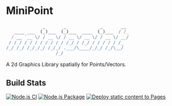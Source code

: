 # MiniPoint

```typescript
              _       _             _       __
   ____ ___  (_)___  (_)___  ____  (_)___  / /_
  / __ `__ \/ / __ \/ / __ \/ __ \/ / __ \/ __/
 / / / / / / / / / / / /_/ / /_/ / / / / / /_
/_/ /_/ /_/_/_/ /_/_/ .___/\____/_/_/ /_/\__/
                   /_/
```

A 2d Graphics Library spatially for Points/Vectors.

## Build Stats

[![Node.js CI](https://github.com/himanshurajora/minipoint/actions/workflows/node.js.yml/badge.svg)](https://github.com/himanshurajora/minipoint/actions/workflows/node.js.yml)
[![Node.js Package](https://github.com/himanshurajora/minipoint/actions/workflows/npm-publish.yml/badge.svg)](https://github.com/himanshurajora/minipoint/actions/workflows/npm-publish.yml)
[![Deploy static content to Pages](https://github.com/himanshurajora/minipoint/actions/workflows/static.yml/badge.svg)](https://github.com/himanshurajora/minipoint/actions/workflows/static.yml)
